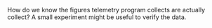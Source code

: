 How do we know the figures telemetry program collects are actually collect?
A small experiment might be useful to verify the data. 